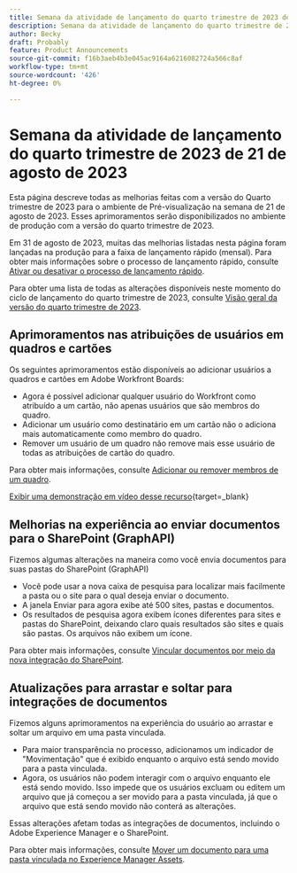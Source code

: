 ```yaml
---
title: Semana da atividade de lançamento do quarto trimestre de 2023 de 21 de agosto de 2023
description: Semana da atividade de lançamento do quarto trimestre de 2023 de 21 de agosto de 2023
author: Becky
draft: Probably
feature: Product Announcements
source-git-commit: f16b3aeb4b3e045ac9164a6216082724a566c8af
workflow-type: tm+mt
source-wordcount: '426'
ht-degree: 0%

---
```


# Semana da atividade de lançamento do quarto trimestre de 2023 de 21 de agosto de 2023

Esta página descreve todas as melhorias feitas com a versão do Quarto trimestre de 2023 para o ambiente de Pré-visualização na semana de 21 de agosto de 2023. Esses aprimoramentos serão disponibilizados no ambiente de produção com a versão do quarto trimestre de 2023.

Em 31 de agosto de 2023, muitas das melhorias listadas nesta página foram lançadas na produção para a faixa de lançamento rápido (mensal). Para obter mais informações sobre o processo de lançamento rápido, consulte [Ativar ou desativar o processo de lançamento rápido](/help/quicksilver/administration-and-setup/set-up-workfront/configure-system-defaults/enable-fast-release-process.md).

Para obter uma lista de todas as alterações disponíveis neste momento do ciclo de lançamento do quarto trimestre de 2023, consulte [Visão geral da versão do quarto trimestre de 2023](/help/quicksilver/product-announcements/product-releases/23-q4-release-activity/23-q4-release-overview.md).

## Aprimoramentos nas atribuições de usuários em quadros e cartões

Os seguintes aprimoramentos estão disponíveis ao adicionar usuários a quadros e cartões em Adobe Workfront Boards:

* Agora é possível adicionar qualquer usuário do Workfront como atribuído a um cartão, não apenas usuários que são membros do quadro.
* Adicionar um usuário como destinatário em um cartão não o adiciona mais automaticamente como membro do quadro.
* Remover um usuário de um quadro não remove mais esse usuário de todas as atribuições de cartão do quadro.

Para obter mais informações, consulte [Adicionar ou remover membros de um quadro](/help/quicksilver/agile/get-started-with-boards/add-members-to-board.md).

[Exibir uma demonstração em vídeo desse recurso](https://video.tv.adobe.com/v/3423222/){target=_blank}

## Melhorias na experiência ao enviar documentos para o SharePoint (GraphAPI)

Fizemos algumas alterações na maneira como você envia documentos para suas pastas do SharePoint (GraphAPI)

* Você pode usar a nova caixa de pesquisa para localizar mais facilmente a pasta ou o site para o qual deseja enviar o documento.
* A janela Enviar para agora exibe até 500 sites, pastas e documentos.
* Os resultados de pesquisa agora exibem ícones diferentes para sites e pastas do SharePoint, deixando claro quais resultados são sites e quais são pastas. Os arquivos não exibem um ícone.

Para obter mais informações, consulte [Vincular documentos por meio da nova integração do SharePoint](/help/quicksilver/administration-and-setup/configure-integrations/configure-sharepoint-integration.md#link-documents-through-the-new-sharepoint-integration).

## Atualizações para arrastar e soltar para integrações de documentos

Fizemos alguns aprimoramentos na experiência do usuário ao arrastar e soltar um arquivo em uma pasta vinculada.

* Para maior transparência no processo, adicionamos um indicador de &quot;Movimentação&quot; que é exibido enquanto o arquivo está sendo movido para a pasta vinculada.
* Agora, os usuários não podem interagir com o arquivo enquanto ele está sendo movido. Isso impede que os usuários excluam ou editem um arquivo que já começou a ser movido para a pasta vinculada, já que o arquivo que está sendo movido não conterá as alterações.

Essas alterações afetam todas as integrações de documentos, incluindo o Adobe Experience Manager e o SharePoint.

Para obter mais informações, consulte [Mover um documento para uma pasta vinculada no Experience Manager Assets](/help/quicksilver/documents/adobe-workfront-for-experience-manager-assets-essentials/send-to-aem.md#move-a-document-to-a-linked-folder-in-experience-manager-assets).




